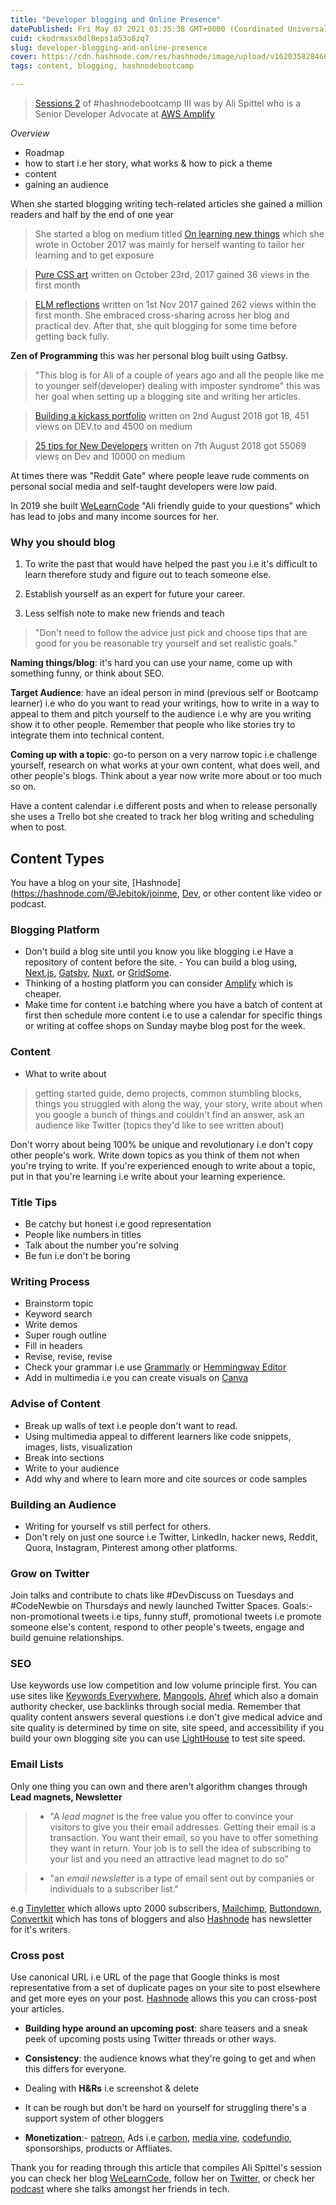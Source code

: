 ```yaml
---
title: "Developer blogging and Online Presence"
datePublished: Fri May 07 2021 03:35:38 GMT+0000 (Coordinated Universal Time)
cuid: ckodrmxsx0dl8eps1a53o8zq7
slug: developer-blogging-and-online-presence
cover: https://cdn.hashnode.com/res/hashnode/image/upload/v1620358284665/4mOnAA1s8.png
tags: content, blogging, hashnodebootcamp

---
```


> [Sessions 2](https://www.youtube.com/watch?v=ZfODO59r77Y&ab_channel=Hashnode) of #hashnodebootcamp III was by Ali Spittel who is a Senior Developer Advocate at [AWS Amplify](https://aws.amazon.com/amplify/)

*Overview*
- Roadmap 
- how to start i.e her story, what works & how to pick a theme
- content
- gaining an audience 

When she started blogging writing tech-related articles she gained a million readers and half by the end of one year

> She started a blog on medium titled [On learning new things](https://medium.com/on-learning-new-things/about) which she wrote in October 2017 was mainly for herself wanting to tailor her learning and to get exposure 

> [Pure CSS art](https://medium.com/on-learning-new-things/pure-css-art-a42245a20a1c) written on October 23rd, 2017 gained 36 views in the first month 

> [ELM reflections](https://medium.com/hackernoon/elm-528b04f6de0c) written on 1st Nov 2017 gained 262 views within the first month.
She embraced cross-sharing across her blog and practical dev. After that, she quit blogging for some time before getting back fully.

**Zen of Programming** this was her personal blog built using Gatbsy. 

> "This blog is for Ali of a couple of years ago and all the people like me to younger self(developer) dealing with imposter syndrome" this was her goal when setting up a blogging site and writing her articles.

> [Building a kickass portfolio](https://welearncode.com/building-a-kickass-portfolio/) written on 2nd August 2018 got 18, 451 views on DEV.to and 4500 on medium

> [25 tips for New Developers](https://welearncode.com/25-tips-new-devs/) written on 7th August 2018 got 55069 views on Dev and 10000 on medium

At times there was "Reddit Gate" where people leave rude comments on personal social media and self-taught developers were low paid.

In 2019 she built [WeLearnCode](https://welearncode.com/) "Ali friendly guide to your questions" which has lead to jobs and many income sources for her.

### Why you should blog 

1. To write the past that would have helped the past you i.e it's difficult to learn therefore study and figure out to teach someone else.

2. Establish yourself as an expert for future your career.

3. Less selfish note to make new friends and teach 

> "Don't need to follow the advice just pick and choose tips that are good for you be reasonable try yourself and set realistic goals."

**Naming things/blog**: it's hard you can use your name, come up with something funny, or think about SEO.

**Target Audience**: have an ideal person in mind (previous self or Bootcamp learner) i.e who do you want to read your writings, how to write in a way to appeal to them and pitch yourself to the audience i.e why are you writing show it to other people. Remember that people who like stories try to integrate them into technical content.

**Coming up with a topic**: go-to person on a very narrow topic i.e challenge yourself, research on what works at your own content, what does well, and other people's blogs. Think about a year now write more about or too much so on.

Have a content calendar i.e different posts and when to release personally she uses a Trello bot she created to track her blog writing and scheduling when to post.

## Content Types
You have a blog on your site, [Hashnode](https://hashnode.com/@Jebitok/joinme, [Dev](https://dev.to/), or other content like video or podcast.

### Blogging Platform
- Don't build a blog site until you know you like blogging i.e Have a repository of content before the site. - You can build a blog using, [Next.js](https://nextjs.org/), [Gatsby](https://www.gatsbyjs.com/), [Nuxt](https://nuxtjs.org/), or [GridSome](https://gridsome.org/).
- Thinking of a hosting platform you can consider [Amplify](https://aws.amazon.com/amplify/) which is cheaper.
- Make time for content i.e batching where you have a batch of content at first then schedule more content i.e to use a calendar for specific things or writing at coffee shops on Sunday maybe blog post for the week.

### Content
- What to write about 

> getting started guide, demo projects, common stumbling blocks, things you struggled with along the way, your story, write about when you google a bunch of things and couldn't find an answer, ask an audience like Twitter (topics they'd like to see written about)

Don't worry about being 100% be unique and revolutionary i.e don't copy other people's work. Write down topics as you think of them not when you're trying to write. If you're experienced enough to write about a topic, put in that you're learning i.e write about your learning experience.

### Title Tips
- Be catchy but honest i.e good representation
- People like numbers in titles
- Talk about the number you're solving
- Be fun i.e don't be boring

### Writing Process
- Brainstorm topic
- Keyword search
- Write demos
- Super rough outline
- Fill in headers
- Revise, revise, revise
- Check your grammar i.e use [Grammarly](https://www.grammarly.com/) or [Hemmingway Editor](https://hemingwayapp.com/) 
- Add in multimedia i.e you can create visuals on [Canva](https://www.canva.com/)

### Advise of Content

- Break up walls of text i.e people don't want to read. 
- Using multimedia appeal to different learners like code snippets, images, lists, visualization
- Break into sections
- Write to your audience
- Add why and where to learn more and cite sources or code samples

### Building an Audience

- Writing for yourself vs still perfect for others. 
- Don't rely on just one source i.e Twitter, LinkedIn, hacker news, Reddit, Quora, Instagram, Pinterest among other platforms.

### Grow on Twitter

Join talks and contribute to chats like #DevDiscuss on Tuesdays and #CodeNewbie on Thursdays and newly launched Twitter Spaces. Goals:- non-promotional tweets i.e tips, funny stuff, promotional tweets i.e promote someone else's content, respond to other people's tweets, engage and build genuine relationships. 

### SEO
 
Use keywords use low competition and low volume principle first. You can use sites like [Keywords Everywhere](https://keywordseverywhere.com/), [Mangools](https://mangools.com/), [Ahref](https://ahrefs.com/keyword-generator) which also a domain authority checker, use backlinks through social media. Remember that quality content answers several questions i.e don't give medical advice and site quality is determined by time on site, site speed, and accessibility if you build your own blogging site you can use [LightHouse](https://developers.google.com/web/tools/lighthouse) to test site speed.

### Email Lists

Only one thing you can own and there aren't algorithm changes through **Lead magnets, Newsletter** 

> - "A *lead magnet* is the free value you offer to convince your visitors to give you their email addresses. Getting their email is a transaction. You want their email, so you have to offer something they want in return. Your job is to sell the idea of subscribing to your list and you need an attractive lead magnet to do so"

> - "an *email newsletter* is a type of email sent out by companies or individuals to a subscriber list."

e.g [Tinyletter](https://tinyletter.com/) which allows upto 2000 subscribers, [Mailchimp](https://mailchimp.com/), [Buttondown](https://buttondown.email/), [Convertkit](https://convertkit.com/free-newsletter-creator) which has tons of bloggers and also  [Hashnode](hashnode.com) has newsletter for it's writers.


### Cross post

Use canonical URL i.e URL of the page that Google thinks is most representative from a set of duplicate pages on your site to post elsewhere and get more eyes on your post. [Hashnode](hashnode.com) allows this you can cross-post your articles.

- **Building hype around an upcoming post**: share teasers and a sneak peek of upcoming posts using Twitter threads or other ways. 
- **Consistency**: the audience knows what they're going to get and when this differs for everyone. 
- Dealing with **H&Rs** i.e screenshot & delete
- It can be rough but don't be hard on yourself for struggling there's a support system of other bloggers

- **Monetization**:- [patreon](https://www.patreon.com/c/writing), Ads i.e [carbon](), [media vine](https://www.mediavine.com/), [codefundio](https://opencollective.com/codefund), sponsorships, products or Affliates.

Thank you for reading through this article that compiles Ali Spittel's session you can check her blog [WeLearnCode](https://welearncode.com/), follow her on [Twitter](https://twitter.com/ASpittel), or check her [podcast](https://www.ladybug.dev/) where she talks amongst her friends in tech.

